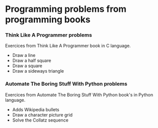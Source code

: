 # Programming problems from programming books

### Think Like A Programmer problems

Exercices from Think Like A Programmer book in C language.

* Draw a line
* Draw a half square
* Draw a square
* Draw a sideways triangle

### Automate The Boring Stuff With Python problems

Exercices from Automate The Boring Stuff With Python book's in Python language.

* Adds Wikipedia bullets
* Draw a character picture grid
* Solve the Collatz sequence
